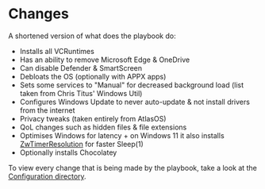 # Changes
A shortened version of what does the playbook do:
- Installs all VCRuntimes
- Has an ability to remove Microsoft Edge & OneDrive
- Can disable Defender & SmartScreen
- Debloats the OS (optionally with APPX apps)
- Sets some services to "Manual" for decreased background load (list taken from Chris Titus' Windows Util)
- Configures Windows Update to never auto-update & not install drivers from the internet
- Privacy tweaks (taken entirely from AtlasOS)
- QoL changes such as hidden files & file extensions
- Optimises Windows for latency + on Windows 11 it also installs [ZwTimerResolution](https://github.com/LuSlower/ZwTimerResolution) for faster Sleep(1)
- Optionally installs Chocolatey

To view every change that is being made by the playbook, take a look at the [Configuration directory](https://github.com/mewostick/Creosynth/tree/main/playbook/Configuration).
